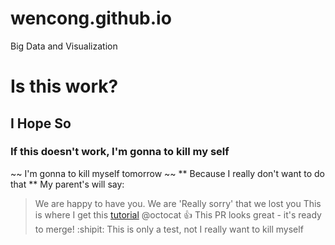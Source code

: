 # wencong.github.io
Big Data and Visualization
# Is this work?
## I Hope So
### If this doesn't work, I'm gonna to kill my self
~~ I'm gonna to kill myself tomorrow ~~
** Because I really don't want to do that **
My parent's will say:
> We are happy to have you.
We are 'Really sorry' that we lost you
This is where I get this [tutorial](https://help.github.com/articles/basic-writing-and-formatting-syntax/)
@octocat :+1: This PR looks great - it's ready to merge! :shipit:
This is only a test, not I really want to kill myself
